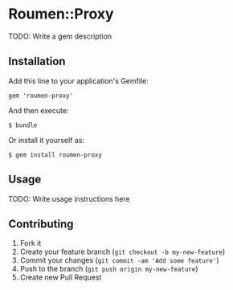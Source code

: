 # Roumen::Proxy

TODO: Write a gem description

## Installation

Add this line to your application's Gemfile:

    gem 'roumen-proxy'

And then execute:

    $ bundle

Or install it yourself as:

    $ gem install roumen-proxy

## Usage

TODO: Write usage instructions here

## Contributing

1. Fork it
2. Create your feature branch (`git checkout -b my-new-feature`)
3. Commit your changes (`git commit -am 'Add some feature'`)
4. Push to the branch (`git push origin my-new-feature`)
5. Create new Pull Request

